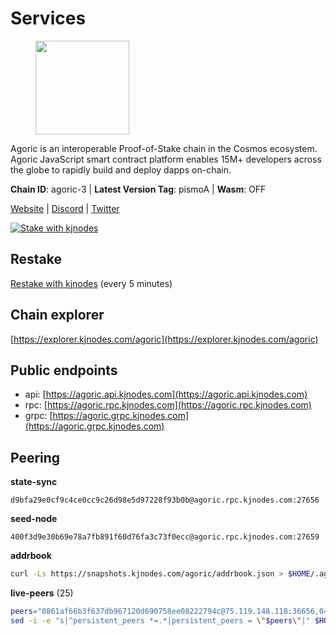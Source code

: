 # Services

<figure><img src="https://raw.githubusercontent.com/kj89/testnet_manuals/main/pingpub/logos/agoric.png" width="150" alt=""><figcaption></figcaption></figure>

Agoric is an interoperable Proof-of-Stake chain in the Cosmos ecosystem.  Agoric JavaScript smart contract platform enables 15M+ developers across the  globe to rapidly build and deploy dapps on-chain.

**Chain ID**: agoric-3 | **Latest Version Tag**: pismoA | **Wasm**: OFF

[Website](https://agoric.com) | [Discord](https://discord.com/invite/qDW8DRes4s) | [Twitter](https://twitter.com/agoric)

[![Stake with kjnodes](https://i.ibb.co/cr44Q8j/button-stake-with-kjnodes.png)](https://restake.app/agoric/agoricvaloper1ku5sm2twlsywdrp4wz3kfwgyrtqtp0lpr3nvk8)

## Restake

[Restake with kjnodes](https://restake.app/agoric/agoricvaloper1ku5sm2twlsywdrp4wz3kfwgyrtqtp0lpr3nvk8) (every 5 minutes)
## Chain explorer
[https://explorer.kjnodes.com/agoric](https://explorer.kjnodes.com/agoric)

## Public endpoints

* api: [https://agoric.api.kjnodes.com](https://agoric.api.kjnodes.com)
* rpc: [https://agoric.rpc.kjnodes.com](https://agoric.rpc.kjnodes.com)
* grpc: [https://agoric.grpc.kjnodes.com](https://agoric.grpc.kjnodes.com)

## Peering

**state-sync**

```text
d9bfa29e0cf9c4ce0cc9c26d98e5d97228f93b0b@agoric.rpc.kjnodes.com:27656
```

**seed-node**

```text
400f3d9e30b69e78a7fb891f60d76fa3c73f0ecc@agoric.rpc.kjnodes.com:27659
```

**addrbook**
```bash
curl -Ls https://snapshots.kjnodes.com/agoric/addrbook.json > $HOME/.agoric/config/addrbook.json
```

**live-peers** (25)
```bash
peers="0861af66b3f637db967120d690758ee08222794c@75.119.148.118:36656,0464c8dded70d01f5ab50a8d6047a6b27ddf2ccd@84.244.95.232:26656,e759de7a872eff293ab1316a0745eb5fdd5614f3@88.217.142.187:26656,023be2465f7292cb3284a50787d6edc5a75c62a2@95.214.52.166:26656,2aedd7163a8ee725507e461b13fb90c091ee1c42@128.0.51.32:26656,766536f9ada683a9272c5305398ca7f82c9e7d43@35.215.60.158:26656,9ed68bef54712b46713ac755ab7a6e7ad30694ef@192.99.44.79:14456,d03a9974f14ae380fdb7caf46ec71ce5278f0356@34.72.231.9:26656,d9bfa29e0cf9c4ce0cc9c26d98e5d97228f93b0b@65.109.88.38:27656,63bd6649f80362ce513027d99ef32c826fdbd259@45.9.62.136:26656,0837c0dac0bb15e79e64207bb0fa5a9a6fa42ad4@178.62.116.62:26656,a38a30c1dd31f63be2befd40b82964b215c3c288@165.22.251.28:26656,86d9c73c7687611a6a2619f0186e7ea59ff8af25@206.189.26.213:26060,4eea1e0a22d8d2ade108fc5f8e07d6d6e711e909@65.108.10.138:26656,711f6f36a6ec3924b6d721de6adce604092e59f2@116.202.226.169:26656,1d4d7b77e79c2dad9e8586df4f30c7b550f5d49b@13.40.153.111:26656,1312bbbd4ed1e58b9e4eb1d7788187a4607915e9@165.22.199.234:26060,4cfac01c912d33f74cb7b66e8b7005aaae47fc2a@146.190.59.8:26060,3d7d9eac612775c9530e990c44092d7ff55dbb83@95.216.39.109:26656,d4dad3b42a98d85ab9c789328df81ce65481a492@178.128.42.132:26060,f095bb53006ebddcbbf29c8df70dddcba6419e36@142.93.145.13:26656,ebc272824924ea1a27ea3183dd0b9ba713494f83@195.3.220.135:27106,23fd78b96fc7f17b47fc4a0d442b0ec53faebd88@157.90.91.20:12656,0f642db2770d4dd3e0d030b2f14f1365e40f3b38@185.146.148.101:26657,4bc6c457c018b81a19efa49a9e403b64535decf1@137.184.141.111:26656"
sed -i -e "s|^persistent_peers *=.*|persistent_peers = \"$peers\"|" $HOME/.agoric/config/config.toml
```
